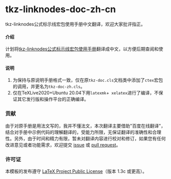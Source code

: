 # tkz-linknodes-doc-zh-cn
tkz-linknodes公式标示线宏包使用手册中文翻译，欢迎大家批评指正。

#### 介绍
计划将[tkz-linknodes公式标示线宏包使用手册](https://github.com/tkz-sty/tkz-linknodes)翻译成中文，以方便后期查阅和使用。

#### 说明
1. 为保持与原说明手册格式一致，仅在原`tkz-doc.cls`文档类中添加了`ctex`宏包的调用，并更名为`tkz-doc-zh.cls`。
2. 仅在TeXLive2020+Ubuntu 20.04下用`latexmk`+` xelatex`进行了编译，不保证其它发行版和操作平台的正确编译。

### 贡献
由于对原手册是用法文写的，我并不懂法文，本次翻译主要借助"百度在线翻译"，结合对手册中示例代码的理解翻译的，受能力所限，无保证翻译的准确性和合理性。另外，由于时间和精力有限，暂未对翻译内容进行校对和修订，如果您有任何改进意见或者功能需求，欢迎提交 [issue](https://github.com/registor/tkz-fct-doc-zh-cn/issues) 或 [pull request](https://github.com/registor/tkz-fct-doc-zh-cn/pulls)。

### 许可证

本模板的发布遵守 [LaTeX Project Public License](http://www.latex-project.org/lppl.txt)（版本 1.3c 或更高）。



